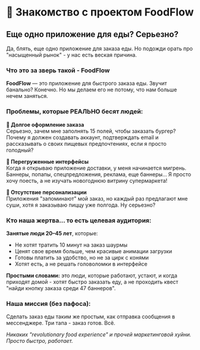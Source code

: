 # 🍕 Знакомство с проектом FoodFlow

## **Еще одно приложение для еды? Серьезно?**

Да, блять, еще одно приложение для заказа еды. Но подожди орать про "насыщенный рынок" - у нас есть веская причина.

### **Что это за зверь такой - FoodFlow**

**FoodFlow** — это приложение для быстрого заказа еды. Звучит банально? Конечно. Но мы делаем его не потому, что нам больше нечем заняться.

### **Проблемы, которые РЕАЛЬНО бесят людей:**

**🤬 Долгое оформление заказа**  
Серьезно, зачем мне заполнять 15 полей, чтобы заказать бургер? Почему я должен создавать аккаунт, подтверждать email и рассказывать о своих пищевых предпочтениях, если я просто голодный?

**🤯 Перегруженные интерфейсы**  
Когда я открываю приложение доставки, у меня начинается мигрень. Баннеры, попапы, спецпредложения, реклама, еще баннеры... Я просто хочу поесть, а не изучать новогоднюю витрину супермаркета!

**🤖 Отсутствие персонализации**  
Приложения "запоминают" мой заказ, но каждый раз предлагают мне суши, хотя я заказываю пиццу уже полгода. Ну серьезно?

### **Кто наша жертва... то есть целевая аудитория:**

**Занятые люди 20–45 лет**, которые:

- Не хотят тратить 10 минут на заказ шаурмы
- Ценят свое время больше, чем красивые анимации загрузки
- Готовы платить за удобство, но не за цирк с конями
- Хотят есть, а не решать головоломки в интерфейсе

**Простыми словами:** это люди, которые работают, устают, и когда приходят домой - хотят быстро заказать еду, а не проходить квест "найди кнопку заказа среди 47 баннеров".

### **Наша миссия (без пафоса):**

Сделать заказ еды таким же простым, как отправка сообщения в мессенджере. Три тапа - заказ готов. Всё.

_Никаких "revolutionary food experience" и прочей маркетинговой хуйни. Просто быстро, работает._